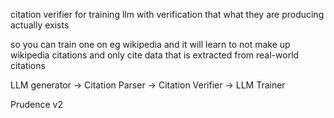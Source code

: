citation verifier
for training llm with verification that what they are producing actually exists

so you can train one on eg wikipedia and it will learn to not make up wikipedia citations
and only cite data that is extracted from real-world citations


LLM generator -> Citation Parser -> Citation Verifier -> LLM Trainer



Prudence v2 



<!-- ASK [src] "blah blah" with options blahblah
SHOW [src] image1.jpg with options b lahblah and ASK [src] "blah blah" with options blahblah
PLAY [src] audio1.mp3 with options blahblah and ASK [src] "blah blah" with options blahblah
CONNECT [db] with options blahblah and ASK [src] "blah blah" with options blahblah -->



